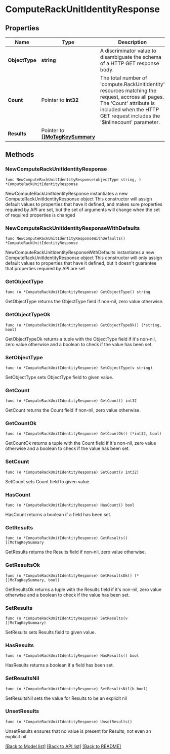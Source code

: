 # ComputeRackUnitIdentityResponse

## Properties

Name | Type | Description | Notes
------------ | ------------- | ------------- | -------------
**ObjectType** | **string** | A discriminator value to disambiguate the schema of a HTTP GET response body. | 
**Count** | Pointer to **int32** | The total number of &#39;compute.RackUnitIdentity&#39; resources matching the request, accross all pages. The &#39;Count&#39; attribute is included when the HTTP GET request includes the &#39;$inlinecount&#39; parameter. | [optional] 
**Results** | Pointer to [**[]MoTagKeySummary**](mo.TagKeySummary.md) |  | [optional] 

## Methods

### NewComputeRackUnitIdentityResponse

`func NewComputeRackUnitIdentityResponse(objectType string, ) *ComputeRackUnitIdentityResponse`

NewComputeRackUnitIdentityResponse instantiates a new ComputeRackUnitIdentityResponse object
This constructor will assign default values to properties that have it defined,
and makes sure properties required by API are set, but the set of arguments
will change when the set of required properties is changed

### NewComputeRackUnitIdentityResponseWithDefaults

`func NewComputeRackUnitIdentityResponseWithDefaults() *ComputeRackUnitIdentityResponse`

NewComputeRackUnitIdentityResponseWithDefaults instantiates a new ComputeRackUnitIdentityResponse object
This constructor will only assign default values to properties that have it defined,
but it doesn't guarantee that properties required by API are set

### GetObjectType

`func (o *ComputeRackUnitIdentityResponse) GetObjectType() string`

GetObjectType returns the ObjectType field if non-nil, zero value otherwise.

### GetObjectTypeOk

`func (o *ComputeRackUnitIdentityResponse) GetObjectTypeOk() (*string, bool)`

GetObjectTypeOk returns a tuple with the ObjectType field if it's non-nil, zero value otherwise
and a boolean to check if the value has been set.

### SetObjectType

`func (o *ComputeRackUnitIdentityResponse) SetObjectType(v string)`

SetObjectType sets ObjectType field to given value.


### GetCount

`func (o *ComputeRackUnitIdentityResponse) GetCount() int32`

GetCount returns the Count field if non-nil, zero value otherwise.

### GetCountOk

`func (o *ComputeRackUnitIdentityResponse) GetCountOk() (*int32, bool)`

GetCountOk returns a tuple with the Count field if it's non-nil, zero value otherwise
and a boolean to check if the value has been set.

### SetCount

`func (o *ComputeRackUnitIdentityResponse) SetCount(v int32)`

SetCount sets Count field to given value.

### HasCount

`func (o *ComputeRackUnitIdentityResponse) HasCount() bool`

HasCount returns a boolean if a field has been set.

### GetResults

`func (o *ComputeRackUnitIdentityResponse) GetResults() []MoTagKeySummary`

GetResults returns the Results field if non-nil, zero value otherwise.

### GetResultsOk

`func (o *ComputeRackUnitIdentityResponse) GetResultsOk() (*[]MoTagKeySummary, bool)`

GetResultsOk returns a tuple with the Results field if it's non-nil, zero value otherwise
and a boolean to check if the value has been set.

### SetResults

`func (o *ComputeRackUnitIdentityResponse) SetResults(v []MoTagKeySummary)`

SetResults sets Results field to given value.

### HasResults

`func (o *ComputeRackUnitIdentityResponse) HasResults() bool`

HasResults returns a boolean if a field has been set.

### SetResultsNil

`func (o *ComputeRackUnitIdentityResponse) SetResultsNil(b bool)`

 SetResultsNil sets the value for Results to be an explicit nil

### UnsetResults
`func (o *ComputeRackUnitIdentityResponse) UnsetResults()`

UnsetResults ensures that no value is present for Results, not even an explicit nil

[[Back to Model list]](../README.md#documentation-for-models) [[Back to API list]](../README.md#documentation-for-api-endpoints) [[Back to README]](../README.md)


